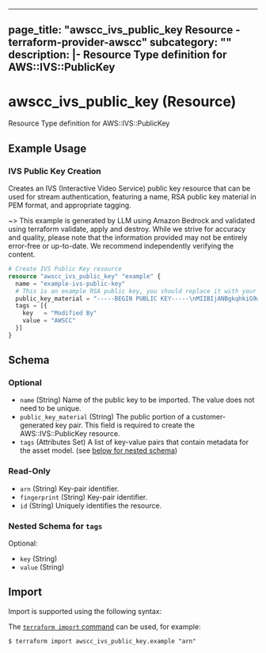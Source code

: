 
---
page_title: "awscc_ivs_public_key Resource - terraform-provider-awscc"
subcategory: ""
description: |-
  Resource Type definition for AWS::IVS::PublicKey
---

# awscc_ivs_public_key (Resource)

Resource Type definition for AWS::IVS::PublicKey

## Example Usage

### IVS Public Key Creation

Creates an IVS (Interactive Video Service) public key resource that can be used for stream authentication, featuring a name, RSA public key material in PEM format, and appropriate tagging.

~> This example is generated by LLM using Amazon Bedrock and validated using terraform validate, apply and destroy. While we strive for accuracy and quality, please note that the information provided may not be entirely error-free or up-to-date. We recommend independently verifying the content.

```terraform
# Create IVS Public Key resource
resource "awscc_ivs_public_key" "example" {
  name = "example-ivs-public-key"
  # This is an example RSA public key, you should replace it with your actual public key
  public_key_material = "-----BEGIN PUBLIC KEY-----\nMIIBIjANBgkqhkiG9w0BAQEFAAOCAQ8AMIIBCgKCAQEAjeMQF6KuSCiiWF3Owc5C\nKq3DC3hSIgdaeBUAL5qQvRLaQ4/XEktOzucM64ueUxE8Fa6wITEWKHLT2B1Tc0Ni\nrCcATZqJB5xVcB5AMyGLb5H6HrVuPRiuf9ewXHbk+8FvhPe9cjWki5QV7ERm0Z6z\nM4RXBvhECRsxYt9bluyfod6MRQRlST/L13pkB6mYhxqZWA2t+r+04hdK6EP20MvG\nSVVzXKD2+Gtg7ZVBlH5bzU7pQc6w5jJr0hppAHY8gnHR31twhH92qpAIHjSYPfHg\nJqXzYYHlR5XQPvmEXbyHKryF2G0E8Su0XQqGOBa0bWpjEje1f9tD/vkAEE1jnR47\nKwIDAQAB\n-----END PUBLIC KEY-----"
  tags = [{
    key   = "Modified By"
    value = "AWSCC"
  }]
}
```

<!-- schema generated by tfplugindocs -->
## Schema

### Optional

- `name` (String) Name of the public key to be imported. The value does not need to be unique.
- `public_key_material` (String) The public portion of a customer-generated key pair. This field is required to create the AWS::IVS::PublicKey resource.
- `tags` (Attributes Set) A list of key-value pairs that contain metadata for the asset model. (see [below for nested schema](#nestedatt--tags))

### Read-Only

- `arn` (String) Key-pair identifier.
- `fingerprint` (String) Key-pair identifier.
- `id` (String) Uniquely identifies the resource.

<a id="nestedatt--tags"></a>
### Nested Schema for `tags`

Optional:

- `key` (String)
- `value` (String)

## Import

Import is supported using the following syntax:

The [`terraform import` command](https://developer.hashicorp.com/terraform/cli/commands/import) can be used, for example:

```shell
$ terraform import awscc_ivs_public_key.example "arn"
```
